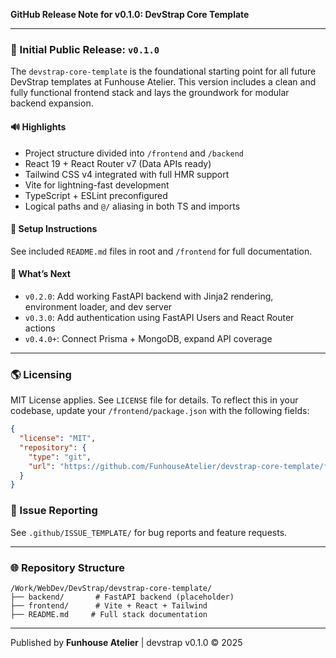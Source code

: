 **GitHub Release Note for v0.1.0: DevStrap Core Template**

---

### 🎉 Initial Public Release: `v0.1.0`

The `devstrap-core-template` is the foundational starting point for all future DevStrap templates at Funhouse Atelier. This version includes a clean and fully functional frontend stack and lays the groundwork for modular backend expansion.

#### 🔊 Highlights
- Project structure divided into `/frontend` and `/backend`
- React 19 + React Router v7 (Data APIs ready)
- Tailwind CSS v4 integrated with full HMR support
- Vite for lightning-fast development
- TypeScript + ESLint preconfigured
- Logical paths and `@/` aliasing in both TS and imports

#### 🔧 Setup Instructions
See included `README.md` files in root and `/frontend` for full documentation.

#### 🔹 What’s Next
- `v0.2.0`: Add working FastAPI backend with Jinja2 rendering, environment loader, and dev server
- `v0.3.0`: Add authentication using FastAPI Users and React Router actions
- `v0.4.0+`: Connect Prisma + MongoDB, expand API coverage

---

### 🌎 Licensing
MIT License applies. See `LICENSE` file for details. To reflect this in your codebase, update your `/frontend/package.json` with the following fields:
```json
{
  "license": "MIT",
  "repository": {
    "type": "git",
    "url": "https://github.com/FunhouseAtelier/devstrap-core-template/frontend"
  }
}
```

### 💼 Issue Reporting
See `.github/ISSUE_TEMPLATE/` for bug reports and feature requests.

---

### 🌐 Repository Structure
```
/Work/WebDev/DevStrap/devstrap-core-template/
├── backend/       # FastAPI backend (placeholder)
├── frontend/      # Vite + React + Tailwind
├── README.md     # Full stack documentation
```

---

Published by **Funhouse Atelier** | devstrap v0.1.0 © 2025
